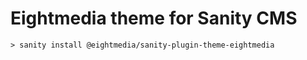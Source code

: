# Eightmedia theme for Sanity CMS

```
> sanity install @eightmedia/sanity-plugin-theme-eightmedia
```